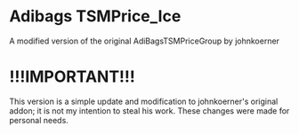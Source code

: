 # Adibags TSMPrice_Ice
A modified version of the original AdiBagsTSMPriceGroup by johnkoerner

# !!!IMPORTANT!!!
This version is a simple update and modification to johnkoerner's original addon; it is not my intention to steal his work.
These changes were made for personal needs.
